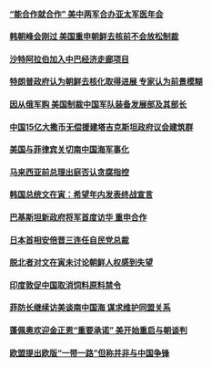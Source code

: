 #### [“能合作就合作” 美中两军合办亚太军医年会](../pages/z__yoerrvp/4581137.md) 

#### [韩朝峰会刚过 美国重申朝鲜去核前不会放松制裁](../pages/z__yoerrvp/4581104.md) 

#### [沙特阿拉伯加入中巴经济走廊项目](../pages/z__yoerrvp/4581042.md) 

#### [特朗普政府认为朝鲜去核化取得进展 专家认为前景模糊](../pages/z__yoerrvp/4580253.md) 

#### [因从俄军购 美国制裁中国军队装备发展部及其部长](../pages/z__yoerrvp/4580190.md) 

#### [中国15亿大撒币无偿援建塔吉克斯坦政府议会建筑群](../pages/z__yoerrvp/4579967.md) 

#### [美国与菲律宾关切南中国海军事化](../pages/z__yoerrvp/4579876.md) 

#### [马来西亚前总理出庭否认贪腐指控](../pages/z__yoerrvp/4579822.md) 

#### [韩国总统文在寅：希望年内发表终战宣言](../pages/z__yoerrvp/4579682.md) 

#### [巴基斯坦新政府将军首度访华 重申合作](../pages/z__yoerrvp/4579642.md) 

#### [日本首相安倍晋三连任自民党总裁](../pages/z__yoerrvp/4579633.md) 

#### [脱北者对文在寅未讨论朝鲜人权感到失望](../pages/z__yoerrvp/4579676.md) 

#### [印度敦促中国取消饲料原料禁令 ](../pages/z__yoerrvp/4579548.md) 

#### [菲防长继续访美谈南中国海 谋求维护同盟关系](../pages/z__yoerrvp/4579493.md) 

#### [蓬佩奥欢迎金正恩“重要承诺” 美开始重启与朝谈判](../pages/z__yoerrvp/4579394.md) 

#### [欧盟提出欧版“一带一路”但称并非与中国争锋](../pages/z__yoerrvp/4579374.md) 

